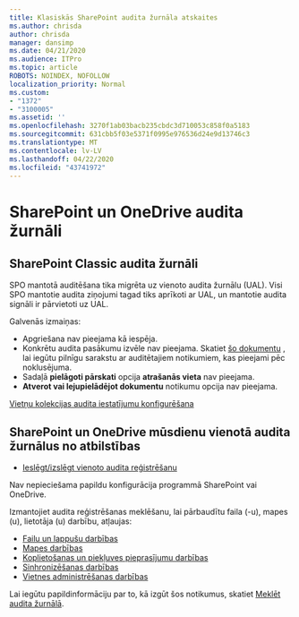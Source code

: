 ```yaml
---
title: Klasiskās SharePoint audita žurnāla atskaites
ms.author: chrisda
author: chrisda
manager: dansimp
ms.date: 04/21/2020
ms.audience: ITPro
ms.topic: article
ROBOTS: NOINDEX, NOFOLLOW
localization_priority: Normal
ms.custom:
- "1372"
- "3100005"
ms.assetid: ''
ms.openlocfilehash: 3270f1ab03bacb235cbdc3d710053c858f0a5183
ms.sourcegitcommit: 631cbb5f03e5371f0995e976536d24e9d13746c3
ms.translationtype: MT
ms.contentlocale: lv-LV
ms.lasthandoff: 04/22/2020
ms.locfileid: "43741972"
---
```

# <a name="sharepoint-and-onedrive-audit-logs"></a>SharePoint un OneDrive audita žurnāli

## <a name="sharepoint-classic-audit-logs"></a>SharePoint Classic audita žurnāli

SPO mantotā auditēšana tika migrēta uz vienoto audita žurnālu (UAL). Visi SPO mantotie audita ziņojumi tagad tiks aprīkoti ar UAL, un mantotie audita signāli ir pārvietoti uz UAL.

Galvenās izmaiņas:

* Apgriešana nav pieejama kā iespēja.
* Konkrētu audita pasākumu izvēle nav pieejama. Skatiet [šo dokumentu](https://docs.microsoft.com/office365/securitycompliance/search-the-audit-log-in-security-and-compliance) , lai iegūtu pilnīgu sarakstu ar auditētajiem notikumiem, kas pieejami pēc noklusējuma.
* Sadaļā **pielāgoti pārskati** opcija **atrašanās vieta** nav pieejama.
* **Atverot vai lejupielādējot dokumentu** notikumu opcija nav pieejama.

[Vietņu kolekcijas audita iestatījumu konfigurēšana](https://support.office.com/article/Configure-audit-settings-for-a-site-collection-A9920C97-38C0-44F2-8BCB-4CF1E2AE22D2)

## <a name="sharepoint-and-onedrive-modern-unified-audit-logs-from-compliance"></a>SharePoint un OneDrive mūsdienu vienotā audita žurnālus no atbilstības

* [Ieslēgt/izslēgt vienoto audita reģistrēšanu](https://docs.microsoft.com/office365/securitycompliance/turn-audit-log-search-on-or-off) 

Nav nepieciešama papildu konfigurācija programmā SharePoint vai OneDrive.

Izmantojiet audita reģistrēšanas meklēšanu, lai pārbaudītu faila (-u), mapes (u), lietotāja (u) darbību, atļaujas:

* [Failu un lappušu darbības](https://docs.microsoft.com/office365/securitycompliance/search-the-audit-log-in-security-and-compliance)
* [Mapes darbības](https://docs.microsoft.com/office365/securitycompliance/search-the-audit-log-in-security-and-compliance#folder-activities)
* [Koplietošanas un piekļuves pieprasījumu darbības](https://docs.microsoft.com/office365/securitycompliance/search-the-audit-log-in-security-and-compliance#sharing-and-access-request-activities)
* [Sinhronizēšanas darbības](https://docs.microsoft.com/office365/securitycompliance/search-the-audit-log-in-security-and-compliance#synchronization-activities)
* [Vietnes administrēšanas darbības](https://docs.microsoft.com/office365/securitycompliance/search-the-audit-log-in-security-and-compliance#site-administration-activities)

Lai iegūtu papildinformāciju par to, kā izgūt šos notikumus, skatiet [Meklēt audita žurnālā](https://docs.microsoft.com/office365/securitycompliance/search-the-audit-log-in-security-and-compliance#search-the-audit-log).
